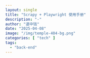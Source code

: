 ```yaml
---
layout: single
title: "Scrapy + Playwright 使用手册"
description: "-"
author: "谌中钱"
date: "2025-04-08"
image: "/img/temple-404-bg.png"
categories: [ "tech" ]
tags:
  - "back-end"
---
```


<br />
<br />

<!-- @import "[TOC]" {cmd="toc" depthFrom=1 depthTo=6} -->

<!-- code_chunk_output -->



<!-- /code_chunk_output -->
